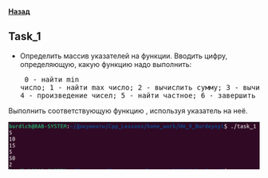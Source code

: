 [**Назад**](https://github.com/BurdichxD4r/Cpp_Lessons/tree/master)
## Task_1

- Определить массив указателей на функции. Вводить цифру, определяющую, какую функцию надо выполнить:<br><pre>
    0 - найти min число;
    1 - найти max число;
    2 - вычислить сумму;
    3 - вычислить разность;
    4 - произведение чисел;
    5 - найти частное;
    6 - завершить работу.

Выполнить соответствующую функцию , используя указатель на неё.


<img src="jpg/1.png">